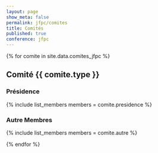 ```yaml
---
layout: page
show_meta: false
permalink: jfpc/comites
title: Comités
published: true
conference: jfpc
---
```


{% for comite in site.data.comites_jfpc %}
## Comité {{ comite.type }}

### Présidence
{% include list_members members = comite.presidence %}

### Autre Membres
{% include list_members members = comite.autre %}

{% endfor %}
